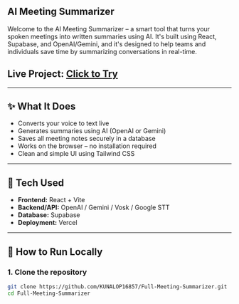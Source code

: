 ## AI Meeting Summarizer

Welcome to the AI Meeting Summarizer – a smart tool that turns your spoken meetings into written summaries using AI. It's built using React, Supabase, and OpenAI/Gemini, and it's designed to help teams and individuals save time by summarizing conversations in real-time.

## **Live Project:** [Click to Try](https://ai-meeting-summarizer-delta.vercel.app)

---

## ✨ What It Does

-  Converts your voice to text live
-  Generates summaries using AI (OpenAI or Gemini)
-  Saves all meeting notes securely in a database
-  Works on the browser – no installation required
- Clean and simple UI using Tailwind CSS

---

## 🔧 Tech Used

- **Frontend:** React + Vite
- **Backend/API:** OpenAI / Gemini / Vosk / Google STT
- **Database:** Supabase
- **Deployment:** Vercel

---

## 🚀 How to Run Locally

### 1. Clone the repository
```bash
git clone https://github.com/KUNALOP16857/Full-Meeting-Summarizer.git
cd Full-Meeting-Summarizer
